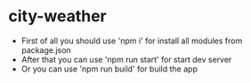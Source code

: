 # city-weather
- First of all you should use 'npm i' for install all modules from package.json
- After that you can use 'npm run start' for start dev server
- Or you can use 'npm run build' for build the app

